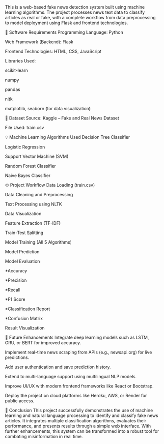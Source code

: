 This is a web-based fake news detection system built using machine learning algorithms. The project processes news text data to classify articles as real or fake, with a complete workflow from data preprocessing to model deployment using Flask and frontend technologies.

🔧 Software Requirements
Programming Language: Python

Web Framework (Backend): Flask

Frontend Technologies: HTML, CSS, JavaScript

Libraries Used:

scikit-learn

numpy

pandas

nltk

matplotlib, seaborn (for data visualization)

📂 Dataset
Source: Kaggle – Fake and Real News Dataset

File Used: train.csv

💡 Machine Learning Algorithms Used
Decision Tree Classifier

Logistic Regression

Support Vector Machine (SVM)

Random Forest Classifier

Naive Bayes Classifier

⚙️ Project Workflow
Data Loading (train.csv)

Data Cleaning and Preprocessing

Text Processing using NLTK

Data Visualization

Feature Extraction (TF-IDF)

Train-Test Splitting

Model Training (All 5 Algorithms)

Model Prediction

Model Evaluation

*Accuracy

*Precision

*Recall

*F1 Score

*Classification Report

*Confusion Matrix

Result Visualization

🔮 Future Enhancements
Integrate deep learning models such as LSTM, GRU, or BERT for improved accuracy.

Implement real-time news scraping from APIs (e.g., newsapi.org) for live predictions.

Add user authentication and save prediction history.

Extend to multi-language support using multilingual NLP models.

Improve UI/UX with modern frontend frameworks like React or Bootstrap.

Deploy the project on cloud platforms like Heroku, AWS, or Render for public access.

🧾 Conclusion
This project successfully demonstrates the use of machine learning and natural language processing to identify and classify fake news articles. It integrates multiple classification algorithms, evaluates their performance, and presents results through a simple web interface. With further enhancements, this system can be transformed into a robust tool for combating misinformation in real time.

